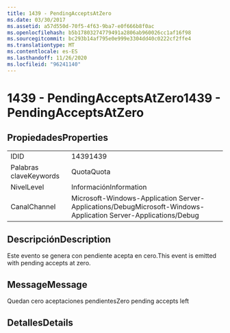 ```yaml
---
title: 1439 - PendingAcceptsAtZero
ms.date: 03/30/2017
ms.assetid: a57d550d-70f5-4f63-9ba7-e0f666b8f0ac
ms.openlocfilehash: b5b17803274779491a2806ab960026cc1af16f98
ms.sourcegitcommit: bc293b14af795e0e999e3304dd40c0222cf2ffe4
ms.translationtype: MT
ms.contentlocale: es-ES
ms.lasthandoff: 11/26/2020
ms.locfileid: "96241140"
---
```

# <a name="1439---pendingacceptsatzero"></a><span data-ttu-id="ac82b-102">1439 - PendingAcceptsAtZero</span><span class="sxs-lookup"><span data-stu-id="ac82b-102">1439 - PendingAcceptsAtZero</span></span>

## <a name="properties"></a><span data-ttu-id="ac82b-103">Propiedades</span><span class="sxs-lookup"><span data-stu-id="ac82b-103">Properties</span></span>  
  
|||  
|-|-|  
|<span data-ttu-id="ac82b-104">ID</span><span class="sxs-lookup"><span data-stu-id="ac82b-104">ID</span></span>|<span data-ttu-id="ac82b-105">1439</span><span class="sxs-lookup"><span data-stu-id="ac82b-105">1439</span></span>|  
|<span data-ttu-id="ac82b-106">Palabras clave</span><span class="sxs-lookup"><span data-stu-id="ac82b-106">Keywords</span></span>|<span data-ttu-id="ac82b-107">Quota</span><span class="sxs-lookup"><span data-stu-id="ac82b-107">Quota</span></span>|  
|<span data-ttu-id="ac82b-108">Nivel</span><span class="sxs-lookup"><span data-stu-id="ac82b-108">Level</span></span>|<span data-ttu-id="ac82b-109">Información</span><span class="sxs-lookup"><span data-stu-id="ac82b-109">Information</span></span>|  
|<span data-ttu-id="ac82b-110">Canal</span><span class="sxs-lookup"><span data-stu-id="ac82b-110">Channel</span></span>|<span data-ttu-id="ac82b-111">Microsoft-Windows-Application Server-Applications/Debug</span><span class="sxs-lookup"><span data-stu-id="ac82b-111">Microsoft-Windows-Application Server-Applications/Debug</span></span>|  
  
## <a name="description"></a><span data-ttu-id="ac82b-112">Descripción</span><span class="sxs-lookup"><span data-stu-id="ac82b-112">Description</span></span>  

 <span data-ttu-id="ac82b-113">Este evento se genera con pendiente acepta en cero.</span><span class="sxs-lookup"><span data-stu-id="ac82b-113">This event is emitted with pending accepts at zero.</span></span>  
  
## <a name="message"></a><span data-ttu-id="ac82b-114">Message</span><span class="sxs-lookup"><span data-stu-id="ac82b-114">Message</span></span>  

 <span data-ttu-id="ac82b-115">Quedan cero aceptaciones pendientes</span><span class="sxs-lookup"><span data-stu-id="ac82b-115">Zero pending accepts left</span></span>  
  
## <a name="details"></a><span data-ttu-id="ac82b-116">Detalles</span><span class="sxs-lookup"><span data-stu-id="ac82b-116">Details</span></span>

